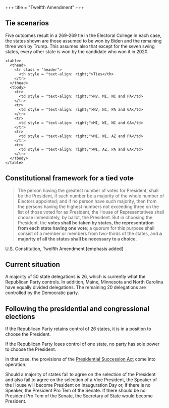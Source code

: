 +++
title = "Twelfth Amendment"
+++

## Tie scenarios

Five outcomes result in a 269-269 tie in the Electoral College In each case, the states shown are those assumed to be won by Biden and the remaining three won by Trump. This assumes also that except for the seven swing states, every other state is won by the candidate who won it in 2020. 

~~~
<table>
  <thead>
    <tr class = "header">
      <th style = "text-align: right;">Ties</th>
    </tr>
  </thead>
  <tbody>
    <tr>
      <td style = "text-align: right;">NV, MI, NC and PA</td>
    </tr>
    <tr>
      <td style = "text-align: right;">NV, NC, PA and GA</td>
    </tr>
    <tr>
      <td style = "text-align: right;">MI, WI, NC and GA</td>
    </tr>
    <tr>
      <td style = "text-align: right;">MI, WI, AZ and PA</td>
    </tr>
    <tr>
      <td style = "text-align: right;">WI, AZ, PA and GA</td>
    </tr>
  </tbody>
</table>
~~~

## Constitutional framework for a tied vote

> The person having the greatest number of votes for President, shall be the President, if such number be a majority of the whole number of Electors appointed; and if no person have such majority, then from the persons having the highest numbers not exceeding three on the list of those voted for as President, the House of Representatives shall choose immediately, by ballot, the President. But in choosing the President, the **votes shall be taken by states, the representation from each state having one vote**; a quorum for this purpose shall consist of a member or members from two-thirds of the states, and **a majority of all the states shall be necessary to a choice**.

U.S. Constitution, Twelfth Amendment [emphasis added]

## Current situation

A majority of 50 state delegations is 26, which is currently what the Republican Party controls. In addition, Maine, Minnesota and North Carolina have equally divided delegations. The remaining 20 delegations are controlled by the Democratic party.

## Following the presidential and congressional elections

If the Republican Party retains control of 26 states, it is in a position to choose the President.

If the Republican Party loses control of one state, no party has sole power to choose the President.

In that case, the provisions of the [Presidential Succession Act](https://www.law.cornell.edu/uscode/text/3/19) come into operation.

Should a majority of states fail to agree on the selection of the President and also fail to agree on the selection of a Vice President, the Speaker of the House will become President on Inauguration Day or, if there is no Speaker, the President Pro Tem of the Senate. If there should be no President Pro Tem of the Senate, the Secretary of State would become President.
